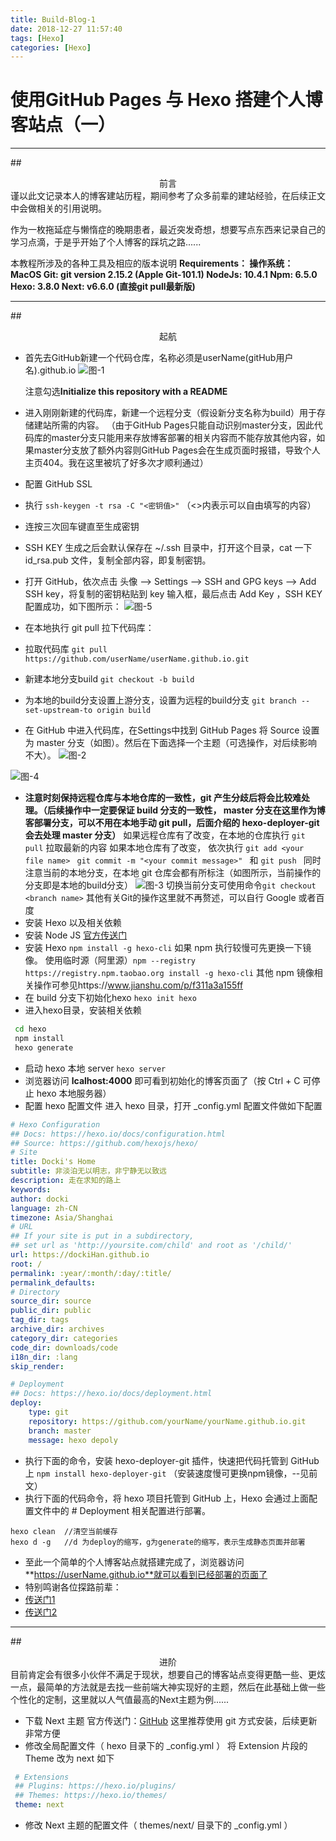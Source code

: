 ```yaml
---
title: Build-Blog-1
date: 2018-12-27 11:57:40
tags: [Hexo]
categories: [Hexo]
---
```


# 使用GitHub Pages 与 Hexo 搭建个人博客站点（一）


---
##<center>前言</center>
谨以此文记录本人的博客建站历程，期间参考了众多前辈的建站经验，在后续正文中会做相关的引用说明。

作为一枚拖延症与懒惰症的晚期患者，最近突发奇想，想要写点东西来记录自己的学习点滴，于是乎开始了个人博客的踩坑之路......

本教程所涉及的各种工具及相应的版本说明
**Requirements：
操作系统： MacOS
Git: git version 2.15.2 (Apple Git-101.1)
NodeJs: 10.4.1
Npm: 6.5.0
Hexo: 3.8.0
Next: v6.6.0  (直接git pull最新版)**

---
##<center>起航</center>
* 首先去GitHub新建一个代码仓库，名称必须是userName(gitHub用户名).github.io
![图-1][1]


  注意勾选**Initialize this repository with a README**
* 进入刚刚新建的代码库，新建一个远程分支（假设新分支名称为build）用于存储建站所需的内容。
（由于GitHub Pages只能自动识别master分支，因此代码库的master分支只能用来存放博客部署的相关内容而不能存放其他内容，如果master分支放了额外内容则GitHub Pages会在生成页面时报错，导致个人主页404。我在这里被坑了好多次才顺利通过）
* 配置 GitHub SSL
 * 执行 `ssh-keygen -t rsa -C "<密钥值>"` （<>内表示可以自由填写的内容）
 * 连按三次回车键直至生成密钥
 * SSH KEY 生成之后会默认保存在 ~/.ssh 目录中，打开这个目录，cat 一下 id_rsa.pub 文件，复制全部内容，即复制密钥。
 * 打开 GitHub，依次点击 头像 --> Settings --> SSH and GPG keys --> Add SSH key，将复制的密钥粘贴到 key 输入框，最后点击 Add Key ，SSH KEY 配置成功，如下图所示：
![图-5][2]

* 在本地执行 git pull 拉下代码库：
 * 拉取代码库
 `git pull https://github.com/userName/userName.github.io.git`
 * 新建本地分支build
 `git checkout -b build`
 * 为本地的build分支设置上游分支，设置为远程的build分支
 `git branch --set-upstream-to origin build`
* 在 GitHub 中进入代码库，在Settings中找到 GitHub Pages 将 Source 设置为 master 分支（如图）。然后在下面选择一个主题（可选操作，对后续影响不大）。
![图-2][3]

![图-4][4]

* **注意时刻保持远程仓库与本地仓库的一致性，git 产生分歧后将会比较难处理。（后续操作中一定要保证 build 分支的一致性， master 分支在这里作为博客部署分支，可以不用在本地手动 git pull，后面介绍的 hexo-deployer-git 会去处理 master 分支）**
如果远程仓库有了改变，在本地的仓库执行 `git pull` 拉取最新的内容
如果本地仓库有了改变， 依次执行 `git add <your file name> ` `git commit -m "<your commit message>" ` 和 `git push `
同时注意当前的本地分支，在本地 git 仓库会都有所标注（如图所示，当前操作的分支即是本地的build分支）
![图-3][5]
切换当前分支可使用命令`git checkout <branch name>`
其他有关Git的操作这里就不再赘述，可以自行 Google 或者百度
* 安装 Hexo 以及相关依赖
 * 安装 Node JS [官方传送门][6]
 * 安装 Hexo `npm install -g hexo-cli` 如果 npm 执行较慢可先更换一下镜像。 使用临时源（阿里源）`npm --registry https://registry.npm.taobao.org install -g hexo-cli` 其他 npm 镜像相关操作可参见https://www.jianshu.com/p/f311a3a155ff
 * 在 build 分支下初始化hexo `hexo init hexo`
 * 进入hexo目录，安装相关依赖
```bash
 cd hexo
 npm install
 hexo generate
```


* 启动 hexo 本地 server  `hexo server`
* 浏览器访问 **lcalhost:4000** 即可看到初始化的博客页面了（按 Ctrl + C 可停止 hexo 本地服务器）
* 配置 hexo 配置文件
进入 hexo 目录，打开 _config.yml 配置文件做如下配置
```yaml
# Hexo Configuration
## Docs: https://hexo.io/docs/configuration.html
## Source: https://github.com/hexojs/hexo/
# Site
title: Docki's Home
subtitle: 非淡泊无以明志，非宁静无以致远
description: 走在求知的路上
keywords:
author: docki
language: zh-CN
timezone: Asia/Shanghai
# URL
## If your site is put in a subdirectory,
## set url as 'http://yoursite.com/child' and root as '/child/'
url: https://dockiHan.github.io
root: /
permalink: :year/:month/:day/:title/
permalink_defaults:
# Directory
source_dir: source
public_dir: public
tag_dir: tags
archive_dir: archives
category_dir: categories
code_dir: downloads/code
i18n_dir: :lang
skip_render:
```
```yaml
# Deployment
## Docs: https://hexo.io/docs/deployment.html
deploy:
    type: git
    repository: https://github.com/yourName/yourName.github.io.git
    branch: master
    message: hexo depoly
```
* 执行下面的命令，安装 hexo-deployer-git 插件，快速把代码托管到 GitHub 上
`npm install hexo-deployer-git`
（安装速度慢可更换npm镜像，--见前文）
* 执行下面的代码命令，将 hexo 项目托管到 GitHub 上，Hexo 会通过上面配置文件中的 # Deployment 相关配置进行部署。
```
hexo clean  //清空当前缓存
hexo d -g   //d 为deploy的缩写，g为generate的缩写，表示生成静态页面并部署
```
* 至此一个简单的个人博客站点就搭建完成了，浏览器访问**https://userName.github.io**就可以看到已经部署的页面了
* 特别鸣谢各位探路前辈：
 * [传送门1][7]
 * [传送门2][8]


---
##<center>进阶</center>
目前肯定会有很多小伙伴不满足于现状，想要自己的博客站点变得更酷一些、更炫一点，最简单的方法就是去找一些前端大神实现好的主题，然后在此基础上做一些个性化的定制，这里就以人气值最高的Next主题为例......

* 下载 Next 主题
官方传送门：[GitHub][9]
这里推荐使用 git 方式安装，后续更新非常方便
* 修改全局配置文件（ hexo 目录下的 _config.yml ）
将 Extension 片段的 Theme 改为 next 如下
```yaml
 # Extensions
 ## Plugins: https://hexo.io/plugins/
 ## Themes: https://hexo.io/themes/
 theme: next
```
* 修改 Next 主题的配置文件（ themes/next/ 目录下的 _config.yml ）


  [1]: https://raw.githubusercontent.com/dockiHan/dockiHan.github.io/build/hexo/source/post_images/Build-Blog-1/pic_1.png
  [2]: https://raw.githubusercontent.com/dockiHan/dockiHan.github.io/build/hexo/source/post_images/Build-Blog-1/pic_5.png
  [3]: https://raw.githubusercontent.com/dockiHan/dockiHan.github.io/build/hexo/source/post_images/Build-Blog-1/pic_2.png
  [4]: https://raw.githubusercontent.com/dockiHan/dockiHan.github.io/build/hexo/source/post_images/Build-Blog-1/pic_4.png
  [5]: https://raw.githubusercontent.com/dockiHan/dockiHan.github.io/build/hexo/source/post_images/Build-Blog-1/pic_3.png
  [6]: https://nodejs.org/zh-cn/
  [7]: https://mp.weixin.qq.com/s?__biz=MzU5MTE0ODcwNQ==&mid=2247484100&idx=1&sn=5051ed4c889747259fa00765a1286f62&chksm=fe32210ac945a81c2ce6e8dbaefebc1f44fbde6de3642fe1d61e2e61d292ffa32277dae5528d#rd
  [8]: https://zhuanlan.zhihu.com/p/35668237
  [9]: https://github.com/iissnan/hexo-theme-next
